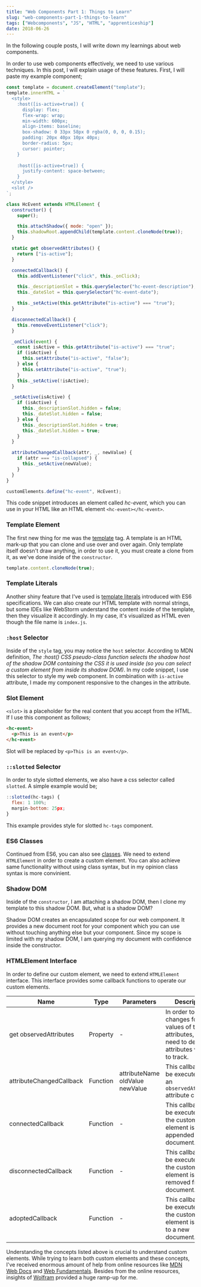 ```yaml
---
title: "Web Components Part 1: Things to Learn"
slug: "web-components-part-1-things-to-learn"
tags: ["Webcomponents", "JS", "HTML", "apprenticeship"]
date: 2018-06-26
---
```


In the following couple posts, I will write down my learnings about web components.

In order to use web components effectively, we need to use various techniques. In this post, I will explain usage of these features. First, I will paste my example component;

```js
const template = document.createElement("template");
template.innerHTML = `
  <style>
    :host([is-active=true]) {
      display: flex;
      flex-wrap: wrap;
      min-width: 600px;
      align-items: baseline;
      box-shadow: 0 33px 58px 0 rgba(0, 0, 0, 0.15);
      padding: 20px 40px 10px 40px;
      border-radius: 5px;
      cursor: pointer;
    }
    
    :host([is-active=true]) {
      justify-content: space-between;
    }
  </style>
  <slot />
`;

class HcEvent extends HTMLElement {
  constructor() {
    super();

    this.attachShadow({ mode: "open" });
    this.shadowRoot.appendChild(template.content.cloneNode(true));
  }

  static get observedAttributes() {
    return ["is-active"];
  }

  connectedCallback() {
    this.addEventListener("click", this._onClick);

    this._descriptionSlot = this.querySelector("hc-event-description");
    this._dateSlot = this.querySelector("hc-event-date");

    this._setActive(this.getAttribute("is-active") === "true");
  }

  disconnectedCallback() {
    this.removeEventListener("click");
  }

  _onClick(event) {
    const isActive = this.getAttribute("is-active") === "true";
    if (isActive) {
      this.setAttribute("is-active", "false");
    } else {
      this.setAttribute("is-active", "true");
    }
    this._setActive(!isActive);
  }

  _setActive(isActive) {
    if (isActive) {
      this._descriptionSlot.hidden = false;
      this._dateSlot.hidden = false;
    } else {
      this._descriptionSlot.hidden = true;
      this._dateSlot.hidden = true;
    }
  }

  attributeChangedCallback(attr, _, newValue) {
    if (attr === "is-collapsed") {
      this._setActive(newValue);
    }
  }
}

customElements.define("hc-event", HcEvent);
```

This code snippet introduces an element called _hc-event_, which you can use in your HTML like an HTML element `<hc-event></hc-event>`.

### Template Element

The first new thing for me was the [template](https://developer.mozilla.org/en-US/docs/Web/HTML/Element/template) tag. A template is an HTML mark-up that you can clone and use over and over again. Only template itself doesn't draw anything, in order to use it, you must create a clone from it, as we've done inside of the `constructor`.

```js
template.content.cloneNode(true);
```

### Template Literals

Another shiny feature that I've used is [template literals](https://developer.mozilla.org/en-US/docs/Web/JavaScript/Reference/Template_literals) introduced with ES6 specifications. We can also create our HTML template with normal strings, but some IDEs like WebStorm understand the content inside of the template, then they visualize it accordingly. In my case, it's visualized as HTML even though the file name is `index.js`.

### `:host` Selector

Inside of the `style` tag, you may notice the `host` selector. According to MDN definition, _The :host() CSS pseudo-class function selects the shadow host of the shadow DOM containing the CSS it is used inside (so you can select a custom element from inside its shadow DOM)_. In my code snippet, I use this selector to style my web component. In combination with `is-active` attribute, I made my component responsive to the changes in the attribute.

### Slot Element

`<slot>` is a placeholder for the real content that you accept from the HTML. If I use this component as follows;

```html
<hc-event>
  <p>This is an event</p>
</hc-event>
```

Slot will be replaced by `<p>This is an event</p>`.

### `::slotted` Selector

In order to style slotted elements, we also have a css selector called `slotted`. A simple example would be;

```js
::slotted(hc-tags) {
  flex: 1 100%;
  margin-bottom: 25px;
}
```

This example provides style for slotted `hc-tags` component.

### ES6 Classes

Continued from ES6, you can also see [classes](https://developer.mozilla.org/en-US/docs/Web/JavaScript/Reference/Classes). We need to extend `HTMLElement` in order to create a custom element. You can also achieve same functionality without using class syntax, but in my opinion class syntax is more convinient.

### Shadow DOM

Inside of the `constructor`, I am attaching a shadow DOM, then I clone my template to this shadow DOM. But, what is a shadow DOM?

Shadow DOM creates an encapsulated scope for our web component. It provides a new document root for your component which you can use without touching anything else but your component. Since my scope is limited with my shadow DOM, I am querying my document with confidence inside the constructor.

### HTMLElement Interface

In order to define our custom element, we need to extend `HTMLElement` interface. This interface provides some callback functions to operate our custom elements.

| Name                     | Type     | Parameters                      | Description                                                                                                    |
| ------------------------ | -------- | ------------------------------- | -------------------------------------------------------------------------------------------------------------- |
| get observedAttributes   | Property | -                               | In order to track changes for the values of the attributes, we need to define the attributes we want to track. |
| attributeChangedCallback | Function | attributeName oldValue newValue | This callback will be executed when an `observedAttribute` attribute changes.                                  |
| connectedCallback        | Function | -                               | This callback will be executed when the custom element is appended into a document.                            |
| disconnectedCallback     | Function | -                               | This callback will be executed when the custom element is removed from a document.                             |
| adoptedCallback          | Function | -                               | This callback will be executed when the custom element is moved to a new document.                             |

Understanding the concepts listed above is crucial to understand custom elements. While trying to learn both custom elements and these concepts, I've received enormous amount of help from online resources like [MDN Web Docs](https://developer.mozilla.org/en-US/docs/Web) and [Web Fundamentals](https://developers.google.com/web/fundamentals/web-components/examples/howto-tabs). Besides from the online resources, insights of [Wolfram](https://twitter.com/wolframkriesing) provided a huge ramp-up for me.
